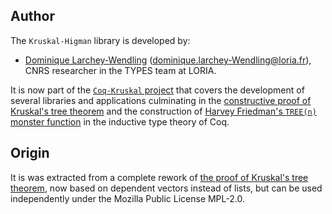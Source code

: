 ## Author

The `Kruskal-Higman` library is developed by:
- [Dominique Larchey-Wendling](https://members.loria.fr/DLarchey/files/) (<dominique.larchey-Wendling@loria.fr>), CNRS researcher in the TYPES team at LORIA.

It is now part of the [`Coq-Kruskal` project](https://github.com/DmxLarchey/Coq-Kruskal) that covers the development of several libraries
and applications culminating in the [constructive proof of Kruskal's tree theorem](https://github.com/DmxLarchey/Kruskal-Theorems) and 
the construction of [Harvey Friedman's `TREE(n)` monster function](https://github.com/DmxLarchey/Friedman-TREE) in the inductive
type theory of Coq.

## Origin

It is was extracted from a complete rework of [the proof of Kruskal's tree theorem](https://members.loria.fr/DLarchey/files/Kruskal/index.html), 
now based on dependent vectors instead of lists, but can be used independently under the Mozilla Public License MPL-2.0.


